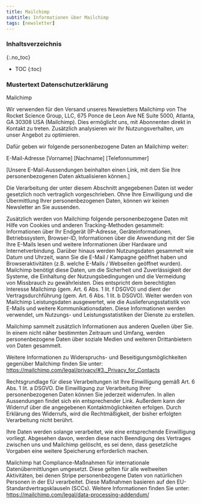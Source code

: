 ```yaml
---
title: Mailchimp
subtitle: Informationen über Mailchimp
tags: [newsletter]
---
```

### Inhaltsverzeichnis
{:.no_toc}
* TOC
{:toc}

### Mustertext Datenschutzerklärung
Mailchimp

Wir verwenden für den Versand unseres Newsletters Mailchimp von The Rocket Science Group, LLC, 675 Ponce de Leon Ave NE Suite 5000, Atlanta, GA 30308 USA (Mailchimp). Dies ermöglicht uns, mit Abonnenten direkt in Kontakt zu treten. Zusätzlich analysieren wir Ihr Nutzungsverhalten, um unser Angebot zu optimieren.

Dafür geben wir folgende personenbezogene Daten an Mailchimp weiter:

E-Mail-Adresse
[Vorname]
[Nachname]
[Telefonnummer]

[Unsere E-Mail-Aussendungen beinhalten einen Link, mit dem Sie Ihre personenbezogenen Daten aktualisieren können.]

Die Verarbeitung der unter diesem Abschnitt angegebenen Daten ist weder gesetzlich noch vertraglich vorgeschrieben. Ohne Ihre Einwilligung und die Übermittlung Ihrer personenbezogenen Daten, können wir keinen Newsletter an Sie aussenden.

Zusätzlich werden von Mailchimp folgende personenbezogene Daten mit Hilfe von Cookies und anderen Tracking-Methoden gesammelt: Informationen über Ihr Endgerät (IP-Adresse, Geräteinformationen, Betriebssystem, Browser-ID, Informationen über die Anwendung mit der Sie Ihre E-Mails lesen und weitere Informationen über Hardware und Internetverbindung. Darüber hinaus werden Nutzungsdaten gesammelt wie Datum und Uhrzeit, wann Sie die E-Mail / Kampagne geöffnet haben und Browseraktivitäten (z.B. welche E-Mails / Webseiten geöffnet wurden). Mailchimp benötigt diese Daten, um die Sicherheit und Zuverlässigkeit der Systeme, die Einhaltung der Nutzungsbedingungen und die Vermeidung von Missbrauch zu gewährleisten. Dies entspricht dem berechtigten Interesse Mailchimp (gem. Art. 6 Abs. 1 lit. f DSGVO) und dient der Vertragsdurchführung (gem. Art. 6 Abs. 1 lit. b DSGVO). Weiter werden von Mailchimp Leistungsdaten ausgewertet, wie die Auslieferungsstatistik von E-Mails und weitere Kommunikationsdaten. Diese Informationen werden verwendet, um Nutzungs- und Leistungsstatistiken der Dienste zu erstellen.

Mailchimp sammelt zusätzlich Informationen aus anderen Quellen über Sie. In einem nicht näher bestimmten Zeitraum und Umfang, werden personenbezogene Daten über soziale Medien und weiteren Drittanbietern von Daten gesammelt.

Weitere Informationen zu Widerspruchs- und Beseitigungsmöglichkeiten gegenüber Mailchimp finden Sie unter: https://mailchimp.com/legal/privacy/#3._Privacy_for_Contacts

Rechtsgrundlage für diese Verarbeitungen ist Ihre Einwilligung gemäß Art. 6 Abs. 1 lit. a DSGVO. Die Einwilligung zur Verarbeitung Ihrer personenbezogenen Daten können Sie jederzeit widerrufen. In allen Aussendungen findet sich ein entsprechender Link. Außerdem kann der Widerruf über die angegebenen Kontaktmöglichkeiten erfolgen. Durch Erklärung des Widerrufs, wird die Rechtmäßigkeit, der bisher erfolgten Verarbeitung nicht berührt.

Ihre Daten werden solange verarbeitet, wie eine entsprechende Einwilligung vorliegt. Abgesehen davon, werden diese nach Beendigung des Vertrages zwischen uns und Mailchimp gelöscht, es sei denn, dass gesetzliche Vorgaben eine weitere Speicherung erforderlich machen.

Mailchimp hat Compliance-Maßnahmen für internationale Datenübermittlungen umgesetzt. Diese gelten für alle weltweiten Aktivitäten, bei denen Stripe personenbezogene Daten von natürlichen Personen in der EU verarbeitet. Diese Maßnahmen basieren auf den EU-Standardvertragsklauseln (SCCs). Weitere Informationen finden Sie unter: https://mailchimp.com/legal/data-processing-addendum/